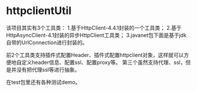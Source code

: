 # httpclientUtil
该项目其实有3个工具类：
  1.基于HttpClient-4.4.1封装的一个工具类；
  2.基于HttpAsyncClient-4.1封装的异步HttpClient工具类；
  3.javanet包下面是基于jdk自带的UrlConnection进行封装的。

前2个工具类支持插件式配置Header、插件式配置httpclient对象，这样就可以方便地自定义header信息、配置ssl、配置proxy等。
第三个虽然支持代理、ssl，但是并没有把代理ssl等进行抽象。

在test包里还有各种测试demo。
